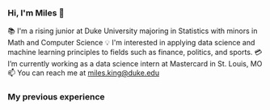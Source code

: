 ### Hi, I'm Miles 👋

📚 I'm a rising junior at Duke University majoring in Statistics with minors in Math and Computer Science
💡 I'm interested in applying data science and machine learning principles to fields such as finance, politics, and sports. 
💳 I’m currently working as a data science intern at Mastercard in St. Louis, MO
📫 You can reach me at miles.king@duke.edu

### My previous experience
